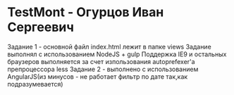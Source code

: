 # TestMont - Огурцов Иван Сергеевич
Задание 1 - основной файл index.html лежит в папке views
  Задание выполнял с использованием NodeJS + gulp
  Поддержка IE9 и остальных браузеров выполняется за счет изпользования autoprefexer'a препроцессора less
Задание 2 - выполнено с использованием AngularJS(из минусов - не работает фильтр по дате так,как подразумевается)

